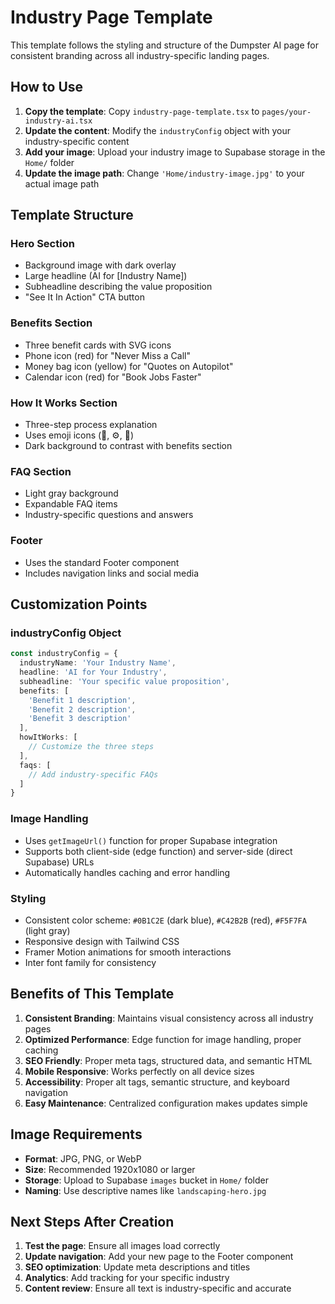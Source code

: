 # Industry Page Template

This template follows the styling and structure of the Dumpster AI page for consistent branding across all industry-specific landing pages.

## How to Use

1. **Copy the template**: Copy `industry-page-template.tsx` to `pages/your-industry-ai.tsx`
2. **Update the content**: Modify the `industryConfig` object with your industry-specific content
3. **Add your image**: Upload your industry image to Supabase storage in the `Home/` folder
4. **Update the image path**: Change `'Home/industry-image.jpg'` to your actual image path

## Template Structure

### Hero Section
- Background image with dark overlay
- Large headline (AI for [Industry Name])
- Subheadline describing the value proposition
- "See It In Action" CTA button

### Benefits Section
- Three benefit cards with SVG icons
- Phone icon (red) for "Never Miss a Call"
- Money bag icon (yellow) for "Quotes on Autopilot"
- Calendar icon (red) for "Book Jobs Faster"

### How It Works Section
- Three-step process explanation
- Uses emoji icons (🤖, ⚙️, 🚀)
- Dark background to contrast with benefits section

### FAQ Section
- Light gray background
- Expandable FAQ items
- Industry-specific questions and answers

### Footer
- Uses the standard Footer component
- Includes navigation links and social media

## Customization Points

### industryConfig Object
```typescript
const industryConfig = {
  industryName: 'Your Industry Name',
  headline: 'AI for Your Industry',
  subheadline: 'Your specific value proposition',
  benefits: [
    'Benefit 1 description',
    'Benefit 2 description', 
    'Benefit 3 description'
  ],
  howItWorks: [
    // Customize the three steps
  ],
  faqs: [
    // Add industry-specific FAQs
  ]
}
```

### Image Handling
- Uses `getImageUrl()` function for proper Supabase integration
- Supports both client-side (edge function) and server-side (direct Supabase) URLs
- Automatically handles caching and error handling

### Styling
- Consistent color scheme: `#0B1C2E` (dark blue), `#C42B2B` (red), `#F5F7FA` (light gray)
- Responsive design with Tailwind CSS
- Framer Motion animations for smooth interactions
- Inter font family for consistency

## Benefits of This Template

1. **Consistent Branding**: Maintains visual consistency across all industry pages
2. **Optimized Performance**: Edge function for image handling, proper caching
3. **SEO Friendly**: Proper meta tags, structured data, and semantic HTML
4. **Mobile Responsive**: Works perfectly on all device sizes
5. **Accessibility**: Proper alt tags, semantic structure, and keyboard navigation
6. **Easy Maintenance**: Centralized configuration makes updates simple

## Image Requirements

- **Format**: JPG, PNG, or WebP
- **Size**: Recommended 1920x1080 or larger
- **Storage**: Upload to Supabase `images` bucket in `Home/` folder
- **Naming**: Use descriptive names like `landscaping-hero.jpg`

## Next Steps After Creation

1. **Test the page**: Ensure all images load correctly
2. **Update navigation**: Add your new page to the Footer component
3. **SEO optimization**: Update meta descriptions and titles
4. **Analytics**: Add tracking for your specific industry
5. **Content review**: Ensure all text is industry-specific and accurate
